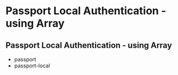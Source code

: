 # Passport Local Authentication - using Array

Passport Local Authentication - using Array
-------------------------------------------
- passport
- passport-local




